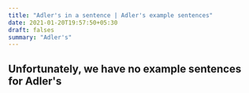 ```yaml
---
title: "Adler's in a sentence | Adler's example sentences"
date: 2021-01-20T19:57:50+05:30
draft: falses
summary: "Adler's"
---
```

## Unfortunately, we have no example sentences for Adler's                 
